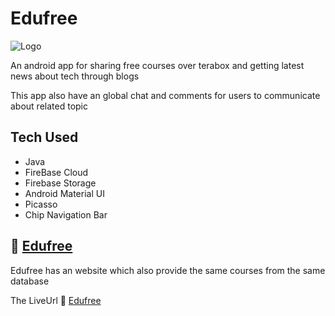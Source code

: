 
# Edufree

![Logo](https://firebasestorage.googleapis.com/v0/b/chatt-54499.appspot.com/o/ic_launcher_circle.png?alt=media&token=1d3cb8b4-811f-4fa8-bdcd-ce211bcc4bec)



An android app for sharing free courses over terabox and getting latest news about tech through blogs 

This app also have an global chat and comments for users to communicate about related topic 


## Tech Used

- Java
- FireBase Cloud
- Firebase Storage
- Android Material UI
- Picasso
- Chip Navigation Bar



## 🔗 [Edufree](https://edufreeteam1.web.app/)
Edufree has an website which also provide the same courses from the same database 

The LiveUrl 
🔗 [Edufree](https://edufreeteam1.web.app/)
